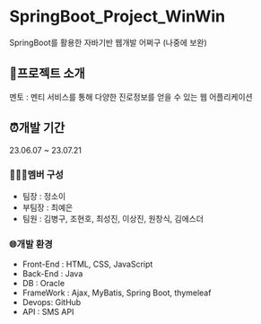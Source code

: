 # SpringBoot_Project_WinWin
SpringBoot를 활용한 자바기반 웹개발 어쩌구 (나중에 보완)

## 📢프로젝트 소개
멘토 : 멘티 서비스를 통해 다양한 진로정보를 얻을 수 있는 웹 어플리케이션

## ⏰개발 기간
23.06.07 ~ 23.07.21

### 👩‍👧‍👦멤버 구성
- 팀장 : 정소이
- 부팀장 : 최예은
- 팀원 : 김병구, 조현호, 최성진, 이상진, 원창식, 김에스더

### 🌐개발 환경
- Front-End : HTML, CSS, JavaScript
- Back-End : Java
- DB : Oracle
- FrameWork : Ajax, MyBatis, Spring Boot, thymeleaf
- Devops: GitHub
- API : SMS API
